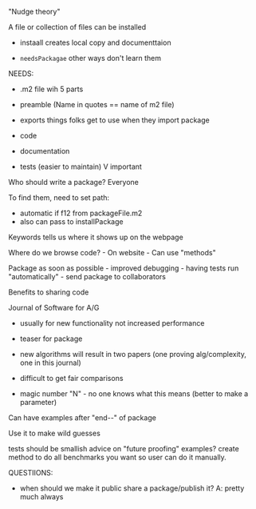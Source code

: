 "Nudge theory"

A file or collection of files can be installed

- instaall creates local copy and documenttaion

- ``needsPackagae`` other ways don't learn them

NEEDS:
- .m2 file wih 5 parts 

- preamble (Name in quotes == name of m2 file)
- exports things folks get to use when they import package
- code
- documentation
- tests (easier to maintain) V important

Who should write a package? Everyone

To find them, need to set path:
   - automatic if f12 from packageFile.m2
   - also can pass to installPackage

Keywords tells us where it shows up on the webpage

Where do we browse code?
      - On website
      - Can use "methods"

Package as soon as possible
	- improved debugging
	- having tests run "automatically"
	- send package to collaborators

Benefits to sharing code

Journal of Software for A/G
- usually for new functionality not increased performance
- teaser for package
- new algorithms will result in two papers (one proving alg/complexity, one in this journal)
- difficult to get fair comparisons

- magic number "N" - no one knows what this means (better to make a parameter)

Can have examples after "end--" of package

Use it to make wild guesses

tests should be smallish
advice on "future proofing" examples?
create method to do all benchmarks you want so user can do it manually.

QUESTIIONS:
 - when should we make it public share a package/publish it? A: pretty much always
 